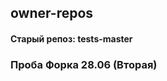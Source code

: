## owner-repos
#### Старый репоз: tests-master
<!-- Изменения вносятся в редакторе VS Code. Сохранение Ctrl+S автоматически индексирует файл -->
### Проба Форка 28.06 (Вторая)
